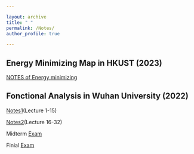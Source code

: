 ```yaml
---

layout: archive
title: " "
permalink: /Notes/
author_profile: true

---
```




Energy Minimizing Map in HKUST (2023)
----
[NOTES of Energy minimizing](../files/Energy%20Minimizing%20maps.pdf)


Fonctional Analysis in Wuhan University (2022)
----
[Notes1](../files/Fonctional%20Analysis%201.pdf)(Lecture 1-15)

[Notes2](../files/Fonctional%20Analysis%202.pdf)(Lecture 16-32)

Midterm [Exam](../files/泛函期中.pdf)

Finial [Exam](../files/泛函分析期末答案.pdf)


